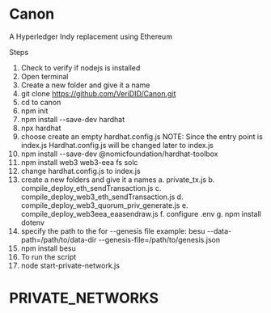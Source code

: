 # Canon
A Hyperledger Indy replacement using Ethereum


Steps
1. Check to verify if nodejs is installed
2. Open terminal
3. Create a new folder and give it a name
4. git clone https://github.com/VeriDID/Canon.git
5. cd to canon
6. npm init
7. npm install --save-dev hardhat
8. npx hardhat
9. choose create an empty hardhat.config.js
NOTE: Since the entry point is index.js Hardhat.config.js will be changed later to index.js
10. npm install --save-dev @nomicfoundation/hardhat-toolbox
11. npm install web3 web3-eea fs solc
12. change hardhat.config.js to index.js
13. create a new folders and give it a names
a. private_tx.js
b. compile_deploy_eth_sendTransaction.js
c. compile_deploy_web3_eth_sendTransaction.js
d. compile_deploy_web3_quorum_priv_generate.js
e. compile_deploy_web3eea_eaasendraw.js
f. configure .env
g. npm install dotenv
14. specify the path to the for --genesis file
example: besu --data-path=/path/to/data-dir --genesis-file=/path/to/genesis.json
15. npm install besu
16. To run the script 
17. node start-private-network.js







# PRIVATE_NETWORKS
